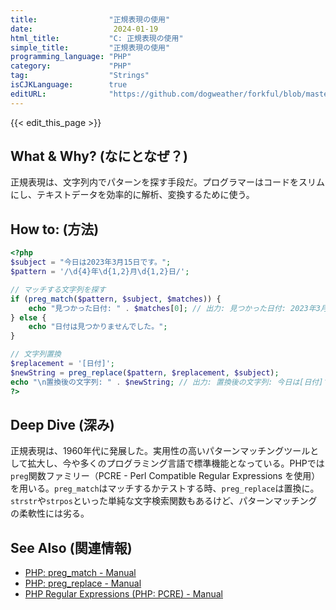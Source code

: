 ```yaml
---
title:                "正規表現の使用"
date:                  2024-01-19
html_title:           "C: 正規表現の使用"
simple_title:         "正規表現の使用"
programming_language: "PHP"
category:             "PHP"
tag:                  "Strings"
isCJKLanguage:        true
editURL:              "https://github.com/dogweather/forkful/blob/master/content/ja/php/using-regular-expressions.md"
---
```


{{< edit_this_page >}}

## What & Why? (なにとなぜ？)
正規表現は、文字列内でパターンを探す手段だ。プログラマーはコードをスリムにし、テキストデータを効率的に解析、変換するために使う。

## How to: (方法)
```PHP
<?php
$subject = "今日は2023年3月15日です。";
$pattern = '/\d{4}年\d{1,2}月\d{1,2}日/';

// マッチする文字列を探す
if (preg_match($pattern, $subject, $matches)) {
    echo "見つかった日付: " . $matches[0]; // 出力: 見つかった日付: 2023年3月15日
} else {
    echo "日付は見つかりませんでした。";
}

// 文字列置換
$replacement = '[日付]';
$newString = preg_replace($pattern, $replacement, $subject);
echo "\n置換後の文字列: " . $newString; // 出力: 置換後の文字列: 今日は[日付]です。
?>
```

## Deep Dive (深み)
正規表現は、1960年代に発展した。実用性の高いパターンマッチングツールとして拡大し、今や多くのプログラミング言語で標準機能となっている。PHPでは`preg`関数ファミリー（PCRE - Perl Compatible Regular Expressions を使用）を用いる。`preg_match`はマッチするかテストする時、`preg_replace`は置換に。`strstr`や`strpos`といった単純な文字検索関数もあるけど、パターンマッチングの柔軟性には劣る。

## See Also (関連情報)
- [PHP: preg_match - Manual](https://www.php.net/manual/function.preg-match.php)
- [PHP: preg_replace - Manual](https://www.php.net/manual/function.preg-replace.php)
- [PHP Regular Expressions (PHP: PCRE) - Manual](https://www.php.net/manual/book.pcre.php)
